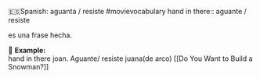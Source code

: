 
🇪🇸Spanish: aguanta / resiste
#movievocabulary
hand in there:: aguante / resiste 

es una frase hecha. 

📌 **Example:**  
hand in there joan.   Aguante/ resiste juana(de arco)
[[Do You Want to Build a Snowman?]]



